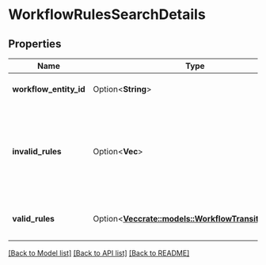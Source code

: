 # WorkflowRulesSearchDetails

## Properties

Name | Type | Description | Notes
------------ | ------------- | ------------- | -------------
**workflow_entity_id** | Option<**String**> | The workflow ID. | [optional]
**invalid_rules** | Option<**Vec<String>**> | List of workflow rule IDs that do not belong to the workflow or can not be found. | [optional]
**valid_rules** | Option<[**Vec<crate::models::WorkflowTransitionRules>**](WorkflowTransitionRules.md)> | List of valid workflow transition rules. | [optional]

[[Back to Model list]](../README.md#documentation-for-models) [[Back to API list]](../README.md#documentation-for-api-endpoints) [[Back to README]](../README.md)


